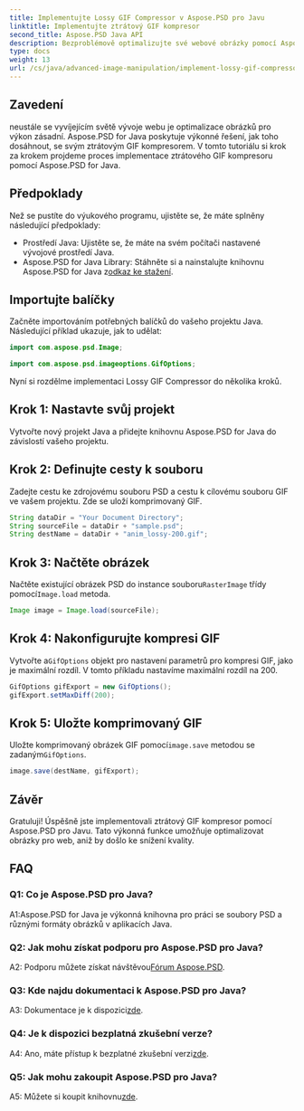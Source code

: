 ```yaml
---
title: Implementujte Lossy GIF Compressor v Aspose.PSD pro Javu
linktitle: Implementujte ztrátový GIF kompresor
second_title: Aspose.PSD Java API
description: Bezproblémově optimalizujte své webové obrázky pomocí Aspose.PSD pro Java's Lossy GIF Compressor. Pro efektivní implementaci postupujte podle našeho podrobného průvodce.
type: docs
weight: 13
url: /cs/java/advanced-image-manipulation/implement-lossy-gif-compressor/
---
```

## Zavedení

neustále se vyvíjejícím světě vývoje webu je optimalizace obrázků pro výkon zásadní. Aspose.PSD for Java poskytuje výkonné řešení, jak toho dosáhnout, se svým ztrátovým GIF kompresorem. V tomto tutoriálu si krok za krokem projdeme proces implementace ztrátového GIF kompresoru pomocí Aspose.PSD for Java.

## Předpoklady

Než se pustíte do výukového programu, ujistěte se, že máte splněny následující předpoklady:

- Prostředí Java: Ujistěte se, že máte na svém počítači nastavené vývojové prostředí Java.
-  Aspose.PSD for Java Library: Stáhněte si a nainstalujte knihovnu Aspose.PSD for Java z[odkaz ke stažení](https://releases.aspose.com/psd/java/).

## Importujte balíčky

Začněte importováním potřebných balíčků do vašeho projektu Java. Následující příklad ukazuje, jak to udělat:

```java
import com.aspose.psd.Image;

import com.aspose.psd.imageoptions.GifOptions;
```

Nyní si rozdělme implementaci Lossy GIF Compressor do několika kroků.

## Krok 1: Nastavte svůj projekt

Vytvořte nový projekt Java a přidejte knihovnu Aspose.PSD for Java do závislostí vašeho projektu.

## Krok 2: Definujte cesty k souboru

Zadejte cestu ke zdrojovému souboru PSD a cestu k cílovému souboru GIF ve vašem projektu. Zde se uloží komprimovaný GIF.

```java
String dataDir = "Your Document Directory";
String sourceFile = dataDir + "sample.psd";
String destName = dataDir + "anim_lossy-200.gif";
```

## Krok 3: Načtěte obrázek

 Načtěte existující obrázek PSD do instance souboru`RasterImage` třídy pomocí`Image.load` metoda.

```java
Image image = Image.load(sourceFile);
```

## Krok 4: Nakonfigurujte kompresi GIF

 Vytvořte a`GifOptions` objekt pro nastavení parametrů pro kompresi GIF, jako je maximální rozdíl. V tomto příkladu nastavíme maximální rozdíl na 200.

```java
GifOptions gifExport = new GifOptions();
gifExport.setMaxDiff(200);
```

## Krok 5: Uložte komprimovaný GIF

 Uložte komprimovaný obrázek GIF pomocí`image.save` metodou se zadaným`GifOptions`.

```java
image.save(destName, gifExport);
```

## Závěr

Gratuluji! Úspěšně jste implementovali ztrátový GIF kompresor pomocí Aspose.PSD pro Javu. Tato výkonná funkce umožňuje optimalizovat obrázky pro web, aniž by došlo ke snížení kvality.

## FAQ

### Q1: Co je Aspose.PSD pro Java?

A1:Aspose.PSD for Java je výkonná knihovna pro práci se soubory PSD a různými formáty obrázků v aplikacích Java.

### Q2: Jak mohu získat podporu pro Aspose.PSD pro Java?

 A2: Podporu můžete získat návštěvou[Fórum Aspose.PSD](https://forum.aspose.com/c/psd/34).

### Q3: Kde najdu dokumentaci k Aspose.PSD pro Java?

A3: Dokumentace je k dispozici[zde](https://reference.aspose.com/psd/java/).

### Q4: Je k dispozici bezplatná zkušební verze?

 A4: Ano, máte přístup k bezplatné zkušební verzi[zde](https://releases.aspose.com/).

### Q5: Jak mohu zakoupit Aspose.PSD pro Java?

 A5: Můžete si koupit knihovnu[zde](https://purchase.aspose.com/buy).